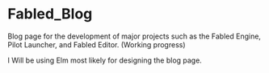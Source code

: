# Fabled_Blog
Blog page for the development of major projects such as the Fabled Engine, Pilot Launcher, and Fabled Editor.
(Working progress)

I Will be using Elm most likely for designing the blog page.
